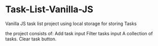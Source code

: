 # Task-List-Vanilla-JS

Vanilla JS task list project using local storage for storing Tasks

the project consists of:
Add task input
Filter tasks input
A collection of tasks.
Clear task button.

